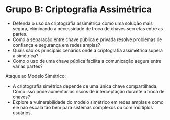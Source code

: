 # Grupo B: Criptografia Assimétrica
   - Defenda o uso da criptografia assimétrica como uma solução mais segura, eliminando a necessidade de troca de chaves secretas entre as partes.
   - Como a separação entre chave pública e privada resolve problemas de confiança e segurança em redes amplas?
   - Quais são os principais cenários onde a criptografia assimétrica supera a simétrica?
   - Como o uso de uma chave pública facilita a comunicação segura entre várias partes?
   
   Ataque ao Modelo Simétrico:
   - A criptografia simétrica depende de uma única chave compartilhada. Como isso pode aumentar os riscos de interceptação durante a troca de chaves?
   - Explore a vulnerabilidade do modelo simétrico em redes amplas e como ele não escala tão bem para sistemas complexos ou com múltiplos usuários.